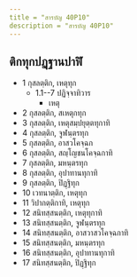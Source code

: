 ```yaml
---
title = "สารบัญ 40P10"
description = "สารบัญ 40P10"
---
```


## ติกทุกปฏฺฐานปาฬิ

- 1 กุสลตฺติก, เหตุทุก
  - 1.1--7 ปฏิจฺจาทิวาร
    - เหตุ
- 2 กุสลตฺติก, สเหตุกทุก
- 3 กุสลตฺติก, เหตุสมฺปยุตฺตทุกาทิ
- 4 กุสลตฺติก, จูฬนฺตรทุก
- 5 กุสลตฺติก, อาสวโคจฺฉก
- 6 กุสลตฺติก, สญฺโญชนโคจฺฉกาทิ
- 7 กุสลตฺติก, มหนฺตรทุก
- 8 กุสลตฺติก, อุปาทานทุกาทิ
- 9 กุสลตฺติก, ปิฏฺฐิทุก
- 10 เวทนาตฺติก, เหตุทุก
- 11 วิปากตฺติกาทิ, เหตุทุก
- 12 สนิทสฺสนตฺติก, เหตุทุกาทิ
- 13 สนิทสฺสนตฺติก, จูฬนฺตรทุก
- 14 สนิทสฺสนตฺติก, อาสวาสวโคจฺฉกาทิ
- 15 สนิทสฺสนตฺติก, มหนฺตรทุก
- 16 สนิทสฺสนตฺติก, อุปาทานทุกาทิ
- 17 สนิทสฺสนตฺติก, ปิฏฺฐิทุก